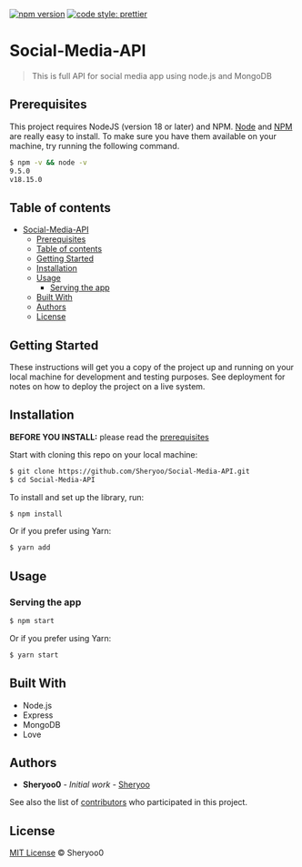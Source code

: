 [![npm version](https://badge.fury.io/js/angular2-expandable-list.svg)](https://badge.fury.io/js/angular2-expandable-list)
[![code style: prettier](https://img.shields.io/badge/code_style-prettier-ff69b4.svg?style=flat-square)](https://github.com/prettier/prettier)

# Social-Media-API

> This is full API for social media app using node.js and MongoDB

## Prerequisites

This project requires NodeJS (version 18 or later) and NPM.
[Node](http://nodejs.org/) and [NPM](https://npmjs.org/) are really easy to install.
To make sure you have them available on your machine,
try running the following command.

```sh
$ npm -v && node -v
9.5.0
v18.15.0
```

## Table of contents

- [Social-Media-API](#Social-Media-API)
  - [Prerequisites](#prerequisites)
  - [Table of contents](#table-of-contents)
  - [Getting Started](#getting-started)
  - [Installation](#installation)
  - [Usage](#usage)
    - [Serving the app](#serving-the-app)
  - [Built With](#built-with)
  - [Authors](#authors)
  - [License](#license)

## Getting Started

These instructions will get you a copy of the project up and running on your local machine for development and testing purposes. See deployment for notes on how to deploy the project on a live system.

## Installation

**BEFORE YOU INSTALL:** please read the [prerequisites](#prerequisites)

Start with cloning this repo on your local machine:

```sh
$ git clone https://github.com/Sheryoo/Social-Media-API.git
$ cd Social-Media-API
```

To install and set up the library, run:

```sh
$ npm install
```

Or if you prefer using Yarn:

```sh
$ yarn add
```

## Usage

### Serving the app

```sh
$ npm start
```

Or if you prefer using Yarn:

```sh
$ yarn start
```

## Built With

* Node.js 
* Express
* MongoDB 
* Love

## Authors

* **Sheryoo0** - *Initial work* - [Sheryoo](https://github.com/Sheryoo)

See also the list of [contributors](https://github.com/Social-Media-API/contributors) who participated in this project.

## License

[MIT License](https://andreasonny.mit-license.org/2019) © Sheryoo0
